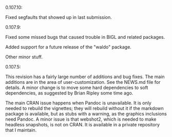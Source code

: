 0.107.10:

Fixed segfaults that showed up in last submission.

0.107.9:

Fixed some missed bugs that caused trouble in BIGL and related packages.

Added support for a future release of the "waldo" package.

Other minor stuff.

0.107.5:

This revision has a fairly large number of additions and
bug fixes.  The main additions are in the area of
user-customization.  See the NEWS.md file for details. 
A minor change is to move some hard dependencies to soft
dependencies, as suggested by Brian Ripley some time ago.

The main CRAN issue happens when Pandoc is unavailable.  It is
only needed to rebuild the vignettes; they will rebuild without
it if the markdown package is available, but as stubs with a
warning, as the graphics inclusions need Pandoc.
A minor issue is that webshot2, which is needed to make 
headless snapshots, is not on CRAN.  It is available in a 
private repository that I maintain.
